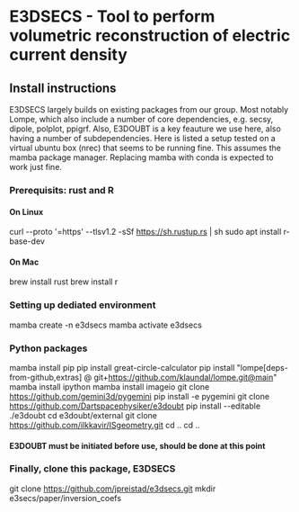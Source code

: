 # E3DSECS - Tool to perform volumetric reconstruction of electric current density


## Install instructions
E3DSECS largely builds on existing packages from our group. Most notably Lompe, which also include a number of core dependencies, e.g. secsy, dipole, polplot, ppigrf. Also, E3DOUBT is a key feauture we use here, also having a number of subdependencies. Here is listed a setup tested on a virtual ubuntu box (nrec) that seems to be running fine. This assumes the mamba package manager. Replacing mamba with conda is expected to work just fine.

### Prerequisits: rust and R
#### On Linux
curl --proto '=https' --tlsv1.2 -sSf https://sh.rustup.rs | sh
sudo apt install r-base-dev

#### On Mac
brew install rust
brew install r

### Setting up dediated environment
mamba create -n e3dsecs
mamba activate e3dsecs
### Python packages
mamba install pip
pip install great-circle-calculator
pip install "lompe[deps-from-github,extras] @ git+https://github.com/klaundal/lompe.git@main"
mamba install ipython
mamba install imageio
git clone https://github.com/gemini3d/pygemini
pip install -e pygemini
git clone https://github.com/Dartspacephysiker/e3doubt
pip install --editable ./e3doubt
cd e3doubt/external
git clone https://github.com/ilkkavir/ISgeometry.git
cd ..
cd ..
#### E3DOUBT must be initiated before use, should be done at this point

### Finally, clone this package, E3DSECS
git clone https://github.com/jpreistad/e3dsecs.git
mkdir e3secs/paper/inversion_coefs